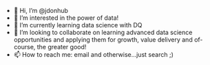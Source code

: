 - 👋 Hi, I’m @jdonhub
- 👀 I’m interested in the power of data!
- 🌱 I’m currently learning data science with DQ
- 💞️ I’m looking to collaborate on learning advanced data science opportunities and applying them for growth, value delivery and of-course, the greater good!
- 📫 How to reach me: email and otherwise...just search ;)

<!---
jdonhub/jdonhub is a ✨ special ✨ repository because its `README.md` (this file) appears on your GitHub profile.
You can click the Preview link to take a look at your changes.
--->
